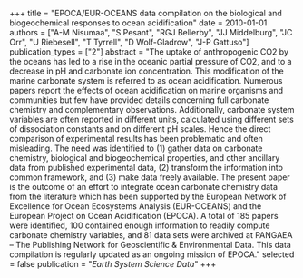 +++
title = "EPOCA/EUR-OCEANS data compilation on the biological and biogeochemical responses to ocean acidification"
date = 2010-01-01
authors = ["A-M Nisumaa", "S Pesant", "RGJ Bellerby", "JJ Middelburg", "JC Orr", "U Riebesell", "T Tyrrell", "D Wolf-Gladrow", "J-P Gattuso"]
publication_types = ["2"]
abstract = "The uptake of anthropogenic CO2 by the oceans has led to a rise in the oceanic partial pressure of CO2, and to a decrease in pH and carbonate ion concentration. This modification of the marine carbonate system is referred to as ocean acidification. Numerous papers report the effects of ocean acidification on marine organisms and communities but few have provided details concerning full carbonate chemistry and complementary observations. Additionally, carbonate system variables are often reported in different units, calculated using different sets of dissociation constants and on different pH scales. Hence the direct comparison of experimental results has been problematic and often misleading. The need was identified to (1) gather data on carbonate chemistry, biological and biogeochemical properties, and other ancillary data from published experimental data, (2) transform the information into common framework, and (3) make data freely available. The present paper is the outcome of an effort to integrate ocean carbonate chemistry data from the literature which has been supported by the European Network of Excellence for Ocean Ecosystems Analysis (EUR-OCEANS) and the European Project on Ocean Acidification (EPOCA). A total of 185 papers were identified, 100 contained enough information to readily compute carbonate chemistry variables, and 81 data sets were archived at PANGAEA – The Publishing Network for Geoscientific & Environmental Data. This data compilation is regularly updated as an ongoing mission of EPOCA."
selected = false
publication = "*Earth System Science Data*"
+++

